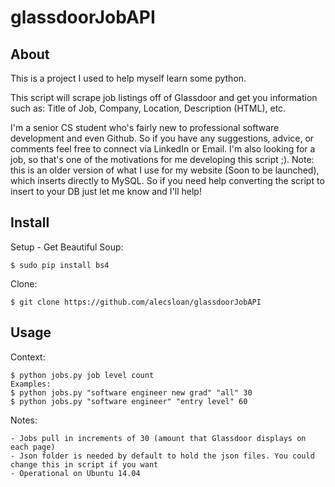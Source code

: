 glassdoorJobAPI
===============

## About
This is a project I used to help myself learn some python.
    
This script will scrape job listings off of Glassdoor and get you information such as: Title of Job, Company, Location, Description (HTML), etc.

I'm a senior CS student who's fairly new to professional software development and even Github. So if you have any suggestions, advice, or comments feel free to connect via LinkedIn or Email.
I'm also looking for a job, so that's one of the motivations for me developing this script ;). Note: this is an older version of what I use for my website (Soon to be launched), which inserts directly to MySQL. So if you need help converting the script to insert to your DB just let me know and I'll help!
## Install
Setup -
Get Beautiful Soup:
    
    $ sudo pip install bs4
Clone:

    $ git clone https://github.com/alecsloan/glassdoorJobAPI 
## Usage
Context:
    
    $ python jobs.py job level count
    Examples:
    $ python jobs.py "software engineer new grad" "all" 30
    $ python jobs.py "software engineer" "entry level" 60
    
Notes:

    - Jobs pull in increments of 30 (amount that Glassdoor displays on each page)
    - Json folder is needed by default to hold the json files. You could change this in script if you want
    - Operational on Ubuntu 14.04
